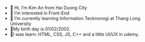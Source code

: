 - 👋 Hi, I’m Kim An from Hai Duong City
- 👀 I’m interested in Front-End
- 🌱 I’m currently learning Information Tecknonogi at Thang Long University
- 🎂My birth day is 01/02/2002.
- 🏫I was learn: HTML, CSS, JS, C++ and a little UI/UX in udemy.

<!---
vukiman1/vukiman1 is a ✨ special ✨ repository because its `README.md` (this file) appears on your GitHub profile.
You can click the Preview link to take a look at your changes.
--->
